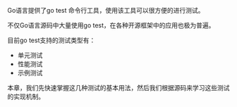 Go语言提供了go test 命令行工具，使用该工具可以很方便的进行测试。

不仅Go语言源码中大量使用go test，在各种开源框架中的应用也极为普遍。

目前go test支持的测试类型有：
* 单元测试
* 性能测试
* 示例测试

本章，我们先快速掌握这几种测试的基本用法，然后我们根据源码来学习这些测试的实现机制。
